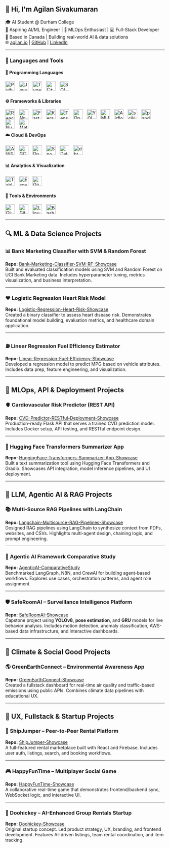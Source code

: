 ## 👋 Hi, I'm Agilan Sivakumaran

🎓 AI Student @ Durham College  
🚀 Aspiring AI/ML Engineer | 🤖 MLOps Enthusiast | 💻 Full-Stack Developer  
📍 Based in Canada | Building real-world AI & data solutions  
🌐 [agilan.io](https://agilan.io) | [GitHub](https://github.com/agilancan) | [LinkedIn](https://www.linkedin.com/in/agilan-sivakumaran/)

---

### 🧰 Languages and Tools

#### 💬 Programming Languages  
<img align="left" alt="Python" width="30px" style="padding-right:10px;" src="https://cdn.jsdelivr.net/gh/devicons/devicon/icons/python/python-plain.svg" />
<img align="left" alt="JavaScript" width="30px" style="padding-right:10px;" src="https://cdn.jsdelivr.net/gh/devicons/devicon/icons/javascript/javascript-plain.svg" />
<img align="left" alt="TypeScript" width="30px" style="padding-right:10px;" src="https://cdn.jsdelivr.net/gh/devicons/devicon/icons/typescript/typescript-plain.svg" />
<img align="left" alt="C++" width="30px" style="padding-right:10px;" src="https://cdn.jsdelivr.net/gh/devicons/devicon/icons/cplusplus/cplusplus-line.svg" />
<img align="left" alt="SQL" width="30px" style="padding-right:10px;" src="https://cdn.jsdelivr.net/gh/devicons/devicon/icons/mysql/mysql-original-wordmark.svg" />
<br><br>

#### ⚙️ Frameworks & Libraries  
<img align="left" alt="React" width="30px" style="padding-right:10px;" src="https://cdn.jsdelivr.net/gh/devicons/devicon/icons/react/react-original.svg" />
<img align="left" alt="NodeJS" width="30px" style="padding-right:10px;" src="https://cdn.jsdelivr.net/gh/devicons/devicon/icons/nodejs/nodejs-original.svg" />
<img align="left" alt="FastAPI" width="30px" style="padding-right:10px;" src="https://cdn.jsdelivr.net/gh/devicons/devicon/icons/fastapi/fastapi-original.svg" />
<img align="left" alt="Keras" width="30px" style="padding-right:10px;" src="https://upload.wikimedia.org/wikipedia/commons/a/ae/Keras_logo.svg" />
<img align="left" alt="TensorFlow" width="30px" style="padding-right:10px;" src="https://cdn.jsdelivr.net/gh/devicons/devicon/icons/tensorflow/tensorflow-original.svg" />
<img align="left" alt="OpenCV" width="30px" style="padding-right:10px;" src="https://upload.wikimedia.org/wikipedia/commons/3/32/OpenCV_Logo_with_text_svg_version.svg" />
<img align="left" alt="YOLO" width="30px" style="padding-right:10px;" src="https://github.com/ultralytics/assets/raw/main/logo/logo.png" />
<img align="left" alt="MLflow" width="30px" style="padding-right:10px;" src="https://mlflow.org/images/MLflow-logo-final-black.png" />
<img align="left" alt="Airflow" width="30px" style="padding-right:10px;" src="https://upload.wikimedia.org/wikipedia/commons/d/d0/AirflowLogo.png" />
<img align="left" alt="scikit-learn" width="30px" style="padding-right:10px;" src="https://upload.wikimedia.org/wikipedia/commons/0/05/Scikit_learn_logo_small.svg" />
<img align="left" alt="pandas" width="30px" style="padding-right:10px;" src="https://cdn.jsdelivr.net/gh/devicons/devicon/icons/pandas/pandas-original.svg" />
<img align="left" alt="NumPy" width="30px" style="padding-right:10px;" src="https://cdn.jsdelivr.net/gh/devicons/devicon/icons/numpy/numpy-original.svg" />
<img align="left" alt="Matplotlib" width="30px" style="padding-right:10px;" src="https://matplotlib.org/_static/images/logo2.svg" />
<br><br><br>

#### ☁️ Cloud & DevOps  
<img align="left" alt="AWS" width="30px" style="padding-right:10px;" src="https://cdn.jsdelivr.net/gh/devicons/devicon/icons/amazonwebservices/amazonwebservices-original.svg" />
<img align="left" alt="GCP" width="30px" style="padding-right:10px;" src="https://cdn.jsdelivr.net/gh/devicons/devicon/icons/googlecloud/googlecloud-original.svg" />
<img align="left" alt="Docker" width="30px" style="padding-right:10px;" src="https://cdn.jsdelivr.net/gh/devicons/devicon/icons/docker/docker-original.svg" />
<img align="left" alt="Snowflake" width="30px" style="padding-right:10px;" src="https://seeklogo.com/images/S/snowflake-logo-CE26EDDB1B-seeklogo.com.png" />
<img align="left" alt="Databricks" width="30px" style="padding-right:10px;" src="https://avatars.githubusercontent.com/u/55258172?s=200&v=4" />
<img align="left" alt="dbt" width="30px" style="padding-right:10px;" src="https://avatars.githubusercontent.com/u/36362133?s=200&v=4" />
<br><br>

#### 📊 Analytics & Visualization  
<img align="left" alt="Tableau" width="30px" style="padding-right:10px;" src="https://upload.wikimedia.org/wikipedia/commons/4/4b/Tableau_Logo.png" />
<img align="left" alt="Excel" width="30px" style="padding-right:10px;" src="https://cdn.jsdelivr.net/gh/devicons/devicon/icons/windows/windows-original.svg" />
<img align="left" alt="Google Analytics" width="30px" style="padding-right:10px;" src="https://www.gstatic.com/analytics-suite/header/suite/v2/ic_analytics.svg" />
<br><br>

#### 🧰 Tools & Environments  
<img align="left" alt="Git" width="30px" style="padding-right:10px;" src="https://cdn.jsdelivr.net/gh/devicons/devicon/icons/git/git-original.svg" />
<img align="left" alt="GitHub" width="30px" style="padding-right:10px;" src="https://cdn.jsdelivr.net/gh/devicons/devicon/icons/github/github-original.svg" />
<img align="left" alt="Linux" width="30px" style="padding-right:10px;" src="https://cdn.jsdelivr.net/gh/devicons/devicon/icons/linux/linux-original.svg" />
<img align="left" alt="Bash" width="30px" style="padding-right:10px;" src="https://cdn.jsdelivr.net/gh/devicons/devicon/icons/bash/bash-original.svg" />
<br><br>

---

## 🔍 ML & Data Science Projects

### 📊 Bank Marketing Classifier with SVM & Random Forest  
**Repo:** [Bank-Marketing-Classifier-SVM-RF-Showcase](https://github.com/agilancan/Bank-Marketing-Classifier-SVM-RF-Showcase)  
Built and evaluated classification models using SVM and Random Forest on UCI Bank Marketing data. Includes hyperparameter tuning, metrics visualization, and business interpretation.

---

### ❤️ Logistic Regression Heart Risk Model  
**Repo:** [Logistic-Regression-Heart-Risk-Showcase](https://github.com/agilancan/Logistic-Regression-Heart-Risk-Showcase)  
Created a binary classifier to assess heart disease risk. Demonstrates foundational model building, evaluation metrics, and healthcare domain application.

---

### ⛽ Linear Regression Fuel Efficiency Estimator  
**Repo:** [Linear-Regression-Fuel-Efficiency-Showcase](https://github.com/agilancan/Linear-Regression-Fuel-Efficiency-Showcase)  
Developed a regression model to predict MPG based on vehicle attributes. Includes data prep, feature engineering, and visualization.

---

## 🧱 MLOps, API & Deployment Projects

### 🫀 Cardiovascular Risk Predictor (REST API)  
**Repo:** [CVD-Predictor-RESTful-Deployment-Showcase](https://github.com/agilancan/CVD-Predictor-RESTful-Deployment-Showcase)  
Production-ready Flask API that serves a trained CVD prediction model. Includes Docker setup, API testing, and RESTful endpoint design.

---

### 📝 Hugging Face Transformers Summarizer App  
**Repo:** [HuggingFace-Transformers-Summarizer-App-Showcase](https://github.com/agilancan/HuggingFace-Transformers-Summarizer-App-Showcase)  
Built a text summarization tool using Hugging Face Transformers and Gradio. Showcases API integration, model inference pipelines, and UI deployment.

---

## 🧠 LLM, Agentic AI & RAG Projects

### 📚 Multi-Source RAG Pipelines with LangChain  
**Repo:** [Langchain-Multisource-RAG-Pipelines-Showcase](https://github.com/agilancan/Langchain-Multisource-RAG-Pipelines-Showcase)  
Designed RAG pipelines using LangChain to synthesize context from PDFs, websites, and CSVs. Highlights multi-agent design, chaining logic, and prompt engineering.

---

### 🤖 Agentic AI Framework Comparative Study  
**Repo:** [AgenticAI-ComparativeStudy](https://github.com/agilancan/AgenticAI-ComparativeStudy)  
Benchmarked LangGraph, N8N, and CrewAI for building agent-based workflows. Explores use cases, orchestration patterns, and agent role assignment.

---

### 🛡️ SafeRoomAI – Surveillance Intelligence Platform  
**Repo:** [SafeRoomAI-Showcase](https://github.com/agilancan/SafeRoomAI-Showcase)  
Capstone project using **YOLOv8**, **pose estimation**, and **GRU** models for live behavior analysis. Includes motion detection, anomaly classification, AWS-based data infrastructure, and interactive dashboards.

---

## 🌿 Climate & Social Good Projects

### 🌎 GreenEarthConnect – Environmental Awareness App  
**Repo:** [GreenEarthConnect-Showcase](https://github.com/agilancan/GreenEarthConnect-Showcase)  
Created a fullstack dashboard for real-time air quality and traffic-based emissions using public APIs. Combines climate data pipelines with educational UX.

---

## 🎨 UX, Fullstack & Startup Projects

### 🚢 ShipJumper – Peer-to-Peer Rental Platform  
**Repo:** [ShipJumper-Showcase](https://github.com/agilancan/ShipJumper-Showcase)  
A full-featured rental marketplace built with React and Firebase. Includes user auth, listings, search, and booking workflows.

---

### 🎮 HappyFunTime – Multiplayer Social Game  
**Repo:** [HappyFunTime-Showcase](https://github.com/agilancan/HappyFunTime-Showcase)  
A collaborative real-time game that demonstrates frontend/backend sync, WebSocket logic, and interactive UI.

---

### 📱 Doohickey – AI-Enhanced Group Rentals Startup  
**Repo:** [Doohickey-Showcase](https://github.com/agilancan/Doohickey-Showcase)  
Original startup concept. Led product strategy, UX, branding, and frontend development. Features AI-driven listings, team rental coordination, and item tracking.
